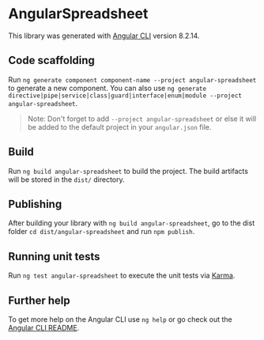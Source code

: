# AngularSpreadsheet

This library was generated with [Angular CLI](https://github.com/angular/angular-cli) version 8.2.14.

## Code scaffolding

Run `ng generate component component-name --project angular-spreadsheet` to generate a new component. You can also use `ng generate directive|pipe|service|class|guard|interface|enum|module --project angular-spreadsheet`.
> Note: Don't forget to add `--project angular-spreadsheet` or else it will be added to the default project in your `angular.json` file. 

## Build

Run `ng build angular-spreadsheet` to build the project. The build artifacts will be stored in the `dist/` directory.

## Publishing

After building your library with `ng build angular-spreadsheet`, go to the dist folder `cd dist/angular-spreadsheet` and run `npm publish`.

## Running unit tests

Run `ng test angular-spreadsheet` to execute the unit tests via [Karma](https://karma-runner.github.io).

## Further help

To get more help on the Angular CLI use `ng help` or go check out the [Angular CLI README](https://github.com/angular/angular-cli/blob/master/README.md).
